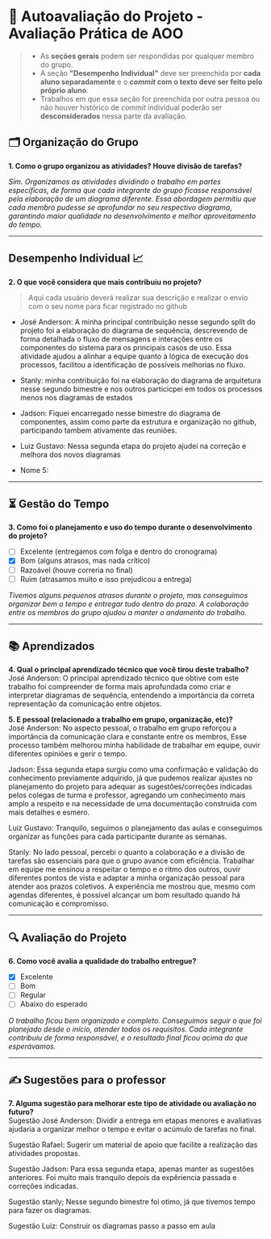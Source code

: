 # 🧠 Autoavaliação do Projeto - Avaliação Prática de AOO

> - As **seções gerais** podem ser respondidas por qualquer membro do grupo.
> - A seção **"Desempenho Individual"** deve ser preenchida por **cada aluno separadamente** e o **_commit_ com o texto deve ser feito pelo próprio aluno**.
> - Trabalhos em que essa seção for preenchida por outra pessoa ou não houver histórico de _commit_ individual poderão ser **desconsiderados** nessa parte da avaliação.

## 🗂️ Organização do Grupo
**1. Como o grupo organizou as atividades? Houve divisão de tarefas?**

_Sim. Organizamos as atividades dividindo o trabalho em partes específicas, de forma que cada integrante do grupo ficasse responsável pela elaboração de um diagrama diferente. Essa abordagem permitiu que cada membro pudesse se aprofundar no seu respectivo diagrama, garantindo maior qualidade no desenvolvimento e melhor aproveitamento do tempo._

---

## Desempenho Individual 📈
**2. O que você considera que mais contribuiu no projeto?**
> Aqui cada usuário deverá realizar sua descrição e realizar o envio com o seu nome para ficar registrado no github

- José Anderson: A minha principal contribuição nesse segundo split do projeto foi a elaboração do diagrama de sequência, descrevendo de forma detalhada o fluxo de mensagens e interações entre os componentes do sistema para os principais casos de uso. Essa atividade ajudou a alinhar a equipe quanto à lógica de execução dos processos, facilitou a identificação de possíveis melhorias no fluxo.
  
- Stanly: minha contribuição foi na elaboração do diagrama de arquitetura nesse segundo bimestre e nos outros particicpei em todos os processos menos nos diagramas de estados
  
- Jadson: Fiquei encarregado nesse bimestre do diagrama de componentes, assim como parte da estrutura e organização no github, participando tambem ativamente das reuniôes.
  
- Luiz Gustavo: Nessa segunda etapa do projeto ajudei na correção e melhora dos novos diagramas

- Nome 5:
  
---

## ⏳ Gestão do Tempo
**3. Como foi o planejamento e uso do tempo durante o desenvolvimento do projeto?**

- [ ] Excelente (entregamos com folga e dentro do cronograma)
- [x] Bom (alguns atrasos, mas nada crítico)
- [ ] Razoável (houve correria no final)
- [ ] Ruim (atrasamos muito e isso prejudicou a entrega)

_Tivemos alguns pequenos atrasos durante o projeto, mas conseguimos organizar bem o tempo e entregar tudo dentro do prazo. A colaboração entre os membros do grupo ajudou a manter o andamento do trabalho._  


---

## 📚 Aprendizados
**4. Qual o principal aprendizado técnico que você tirou deste trabalho?**  
José Anderson: O principal aprendizado técnico que obtive com este trabalho foi compreender de forma mais aprofundada como criar e interpretar diagramas de sequência, entendendo a importância da correta representação da comunicação entre objetos.

**5. E pessoal (relacionado a trabalho em grupo, organização, etc)?**  
José Anderson: No aspecto pessoal, o trabalho em grupo reforçou a importância da comunicação clara e constante entre os membros, Esse processo também melhorou minha habilidade de trabalhar em equipe, ouvir diferentes opiniões e gerir o tempo.

Jadson: Essa segunda etapa surgiu como uma confirmação e validação do conhecimento previamente adquirido, já que pudemos realizar ajustes no planejamento do projeto para adequar as sugestôes/correções indicadas pelos colegas de turma e professor, agregando um conhecimento mais amplo a respeito e na necessidade de uma documentação construida com mais detalhes e esmero.

Luiz Gustavo: Tranquilo, seguimos o planejamento das aulas e conseguimos organizar as funções para cada participante durante as semanas.

Stanly: No lado pessoal, percebi o quanto a colaboração e a divisão de tarefas são essenciais para que o grupo avance com eficiência. Trabalhar em equipe me ensinou a respeitar o tempo e o ritmo dos outros, ouvir diferentes pontos de vista e adaptar a minha organização pessoal para atender aos prazos coletivos. A experiência me mostrou que, mesmo com agendas diferentes, é possível alcançar um bom resultado quando há comunicação e compromisso.


---

## 🔍 Avaliação do Projeto
**6. Como você avalia a qualidade do trabalho entregue?**

- [x] Excelente
- [ ] Bom
- [ ] Regular
- [ ] Abaixo do esperado

_O trabalho ficou bem organizado e completo. Conseguimos seguir o que foi planejado desde o início, atender todos os requisitos. Cada integrante contribuiu de forma responsável, e o resultado final ficou acima do que esperávamos._  

---

## ✍️ Sugestões para o professor
**7. Alguma sugestão para melhorar este tipo de atividade ou avaliação no futuro?**  
Sugestão José Anderson: Dividir a entrega em etapas menores e avaliativas ajudaria a organizar melhor o tempo e evitar o acúmulo de tarefas no final.

Sugestão Rafael: Sugerir um material de apoio que facilite a realização das atividades propostas.

Sugestão Jadson: Para essa segunda etapa, apenas manter as sugestões anteriores. Foi muito mais tranquilo depois da expêriencia passada e correções indicadas.

Sugestão stanly; Nesse segundo bimestre foi otimo, já que tivemos tempo para fazer os diagramas.

Sugestão Luiz: Construir os diagramas passo a passo em aula
